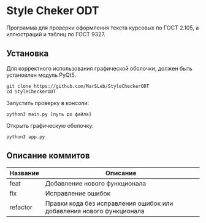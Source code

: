 # Style Cheker ODT
Программа для проверки оформления текста курсовых по ГОСТ 2.105, а иллюстраций и таблиц по ГОСТ 9327.
## Установка
Для корректного использования графической оболочки, должен быть установлен модуль PyQt5.
```
git clone https://github.com/MarSLeb/StyleCheckerODT
cd StyleCheckerODT
```
Запустить проверку в консоли:
```
python3 main.py [путь до файла]
```
Открыть графическую оболочку:
```
python3 app.py
```

## Описание коммитов
| Название | Описание |
| ---------|----------|
| feat     | Добавление нового функционала 
| fix      | Исправление ошибок
| refactor | Правки кода без исправления ошибок или добавления нового функционала

